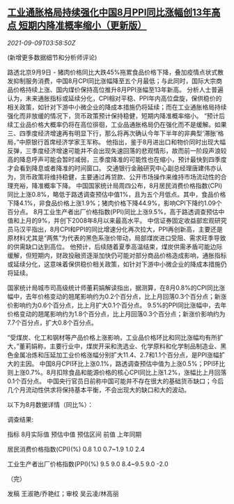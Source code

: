 <!--1631160062000-->
[工业通胀格局持续强化中国8月PPI同比涨幅创13年高点 短期内降准概率缩小（更新版）](https://cn.reuters.com/article/china-aug-inflation-update-0909-idCNKBS2G509C)
------

<div><i>2021-09-09T03:58:50Z</i></div><p>(新增更多数据细节和分析师评论)</p><p>路透北京9月9日 - 猪肉价格同比大跌45%拖累食品价格下降，叠加疫情点状式散发抑制服务消费，中国8月CPI同比涨幅降至五个月最低；与此同时，国际大宗商品价格持续上涨、国内煤价保持高位推升8月PPI涨幅至13年新高。 分析人士普遍认为，未来通胀指标或延续分化，CPI相对平稳、PPI年内高位盘旋，保供稳价的相关政策，如针对下游中小微企业的降成本措施仍将延续；而在工业通胀格局持续强化而非放缓的情况下，货币政策预计保持稳健，短期内降准概率缩小。 “预计后续工业品价格大概率仍将在高位徘徊，工业品通胀格局仍在强化而不是缓解。如果三、四季度经济增速再有明显下行，那么将再次确认今年下半年的非典型‘滞胀’格局，”中原银行首席经济学家王军称。 他指出，鉴于8月进出口和物价同时出现大幅反弹，三季度经济增速可能并不会出现失速回落的悲观情形，故而前一阶段声浪较高的降息呼声可能会暂时减弱，三季度降准的可能性也在缩小，预计最快到四季度才会看到降息或者降准的时间窗口。 交通银行金融研究中心副总经理唐建伟亦认为，货币政策将维持稳健，主要通过再贷款、公开市场操作来维持市场流动性的合理充裕，降准概率下降。 中国国家统计局周四公布，8月居民消费价格指数(CPI)同比上涨0.8%，略低于路透调查预估中值1%，且为五个月低点。其中，食品价格下降4.1%，非食品价格上涨1.9%；猪肉价格下降44.9%，影响CPI下降约1.09个百分点。 8月工业生产者出厂价格指数(PPI)同比上涨9.5%，高于路透调查预估中值和上月的9%，并创下2008年8月以来最高水平。 中信证券固定收益部宏观研究员马汉平指出，8月CPI和PPI的同比增速分化再次拉大，PPI再创新高，主要还是原材料尤其是“两焦”为代表的黑色系涨价带动，局部煤炭进口受阻、需求旺季导致的供需缺口达到高位。 他预计，后续随着夏季高温结束，煤炭供需矛盾可能边际缓解，但短期内，财政投融资逐渐加快仍可能对部分商品价格造成影响，通胀指标或延续分化，这意味着保供稳价相关政策，如针对下游中小微企业的降成本措施仍将延续。</p><p>国家统计局城市司高级统计师董莉娟解读指出，据测算，在8月0.8%的CPI同比涨幅中，去年价格变动的翘尾影响约为0.2个百分点，比上月回落0.3个百分点；新涨价影响约为0.6个百分点，比上月扩大0.1个百分点。 9.5%的PPI同比涨幅中，去年价格变动的翘尾影响约为1.8个百分点，比上月回落0.3个百分点；新涨价影响约为7.7个百分点，扩大0.8个百分点。</p><p>“受煤炭、化工和钢材等产品价格上涨影响，工业品价格环比和同比涨幅均有所扩大，”董莉娟称，主要行业中，煤炭开采和洗选业、化学原料和化学制品制造业、黑色金属冶炼和压延加工业价格涨幅分别扩大11.4、2.7和1.1个百分点，是PPI涨幅扩大的主因。 中国8月CPI环比上涨0.1%，路透调查预估中值为上涨0.5%；PPI环比则上涨0.7%。8月扣除食品和能源价格的核心CPI同比上涨1.2%，涨幅比上月回落0.1个百分点。 中国央行官员日前称中国可能并不存在很大的基础货币缺口；今后几个月流动性供求将保持基本平衡，不会出现大的缺口和大的波动。</p><p>以下为8月数据详情（同比%）：</p><p>调查结果:</p><p>指标 8月实际值 预估中值 预估区间 前值 上年同期</p><p>居民消费价格指数(CPI)(%) 0.8 1.0 0.7~1.9 1.0 2.4</p><p>工业生产者出厂价格指数(PPI)(%) 9.5 9.0 8.4~9.5 9.0 -2.0</p><p>（完）</p><p>发稿 王淑艳/乔艳红；审校 吴云凌/林高丽</p>
